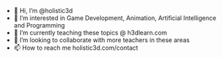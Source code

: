 - 👋 Hi, I’m @holistic3d
- 👀 I’m interested in Game Development, Animation, Artificial Intelligence and Programming
- 🌱 I’m currently teaching these topics @ h3dlearn.com
- 💞️ I’m looking to collaborate with more teachers in these areas
- 📫 How to reach me holistic3d.com/contact

